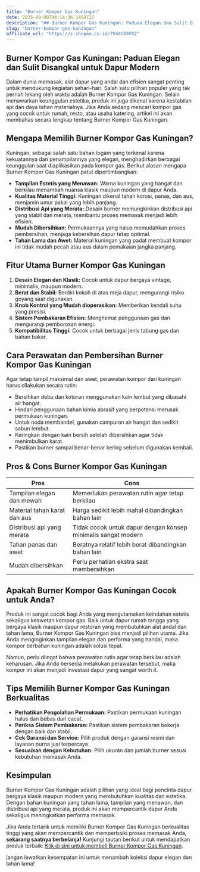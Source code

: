 ```yaml
---
title: "Burner Kompor Gas Kuningan"
date: 2025-09-08T04:14:36.145872Z
description: "## Burner Kompor Gas Kuningan: Paduan Elegan dan Sulit Disangkal untuk Dapur Modern..."
slug: "burner-kompor-gas-kuningan"
affiliate_url: "https://s.shopee.co.id/7V44C68VX2"
---
```

## Burner Kompor Gas Kuningan: Paduan Elegan dan Sulit Disangkal untuk Dapur Modern

Dalam dunia memasak, alat dapur yang andal dan efisien sangat penting untuk mendukung kegiatan sehari-hari. Salah satu pilihan populer yang tak pernah lekang oleh waktu adalah Burner Kompor Gas Kuningan. Selain menawarkan keunggulan estetika, produk ini juga dikenal karena kestabilan api dan daya tahan materialnya. Jika Anda sedang mencari kompor gas yang cocok untuk rumah, resto, atau usaha katering, artikel ini akan membahas secara lengkap tentang Burner Kompor Gas Kuningan.

## Mengapa Memilih Burner Kompor Gas Kuningan?

Kuningan, sebagai salah satu bahan logam yang terkenal karena kekuatannya dan penampilannya yang elegan, menghadirkan berbagai keunggulan saat diaplikasikan pada kompor gas. Berikut alasan mengapa Burner Kompor Gas Kuningan patut dipertimbangkan:

- **Tampilan Estetis yang Menawan:** Warna kuningan yang hangat dan berkilau menambah nuansa klasik maupun modern di dapur Anda.
- **Kualitas Material Tinggi:** Kuningan dikenal tahan korosi, panas, dan aus, menjamin umur pakai yang lebih panjang.
- **Distribusi Api yang Merata:** Desain burner memungkinkan distribusi api yang stabil dan merata, membantu proses memasak menjadi lebih efisien.
- **Mudah Dibersihkan:** Permukaannya yang halus memudahkan proses pembersihan, menjaga kebersihan dapur tetap optimal.
- **Tahan Lama dan Awet:** Material kuningan yang padat membuat kompor ini tidak mudah pecah atau aus dalam pemakaian jangka panjang.

## Fitur Utama Burner Kompor Gas Kuningan

1. **Desain Elegan dan Klasik:** Cocok untuk dapur bergaya vintage, minimalis, maupun modern.
2. **Berat dan Stabil:** Berdiri kokoh di atas meja dapur, mengurangi risiko goyang saat digunakan.
3. **Knob Kontrol yang Mudah dioperasikan:** Memberikan kendali suhu yang presisi.
4. **Sistem Pembakaran Efisien:** Menghemat penggunaan gas dan mengurangi pemborosan energi.
5. **Kompatibilitas Tinggi:** Cocok untuk berbagai jenis tabung gas dan bahan bakar.

## Cara Perawatan dan Pembersihan Burner Kompor Gas Kuningan

Agar tetap tampil maksimal dan awet, perawatan kompor dari kuningan harus dilakukan secara rutin:

- Bersihkan debu dan kotoran menggunakan kain lembut yang dibasahi air hangat.
- Hindari penggunaan bahan kimia abrasif yang berpotensi merusak permukaan kuningan.
- Untuk noda membandel, gunakan campuran air hangat dan sedikit sabun lembut.
- Keringkan dengan kain bersih setelah dibersihkan agar tidak menimbulkan karat.
- Pastikan burner sampai benar-benar kering sebelum digunakan kembali.

## Pros & Cons Burner Kompor Gas Kuningan

| **Pros**                         | **Cons**                                |
|----------------------------------|-----------------------------------------|
| Tampilan elegan dan mewah       | Memerlukan perawatan rutin agar tetap berkilau |
| Material tahan karat dan aus    | Harga sedikit lebih mahal dibandingkan bahan lain  |
| Distribusi api yang merata     | Tidak cocok untuk dapur dengan konsep minimalis sangat modern  |
| Tahan panas dan awet           | Beratnya relatif lebih berat dibandingkan bahan lain       |
| Mudah dibersihkan              | Perlu perhatian ekstra saat membersihkan            |

## Apakah Burner Kompor Gas Kuningan Cocok untuk Anda?

Produk ini sangat cocok bagi Anda yang mengutamakan keindahan estetis sekaligus keawetan kompor gas. Baik untuk dapur rumah tangga yang bergaya klasik maupun dapur restoran yang membutuhkan alat andal dan tahan lama, Burner Kompor Gas Kuningan bisa menjadi pilihan utama. Jika Anda menginginkan tampilan elegan dan performa yang handal, maka kompor berbahan kuningan adalah solusi tepat.

Namun, perlu diingat bahwa perawatan rutin agar tetap berkilau adalah keharusan. Jika Anda bersedia melakukan perawatan tersebut, maka kompor ini akan menjadi investasi dapur yang sangat worth it.

## Tips Memilih Burner Kompor Gas Kuningan Berkualitas

- **Perhatikan Pengolahan Permukaan:** Pastikan permukaan kuningan halus dan bebas dari cacat.
- **Periksa Sistem Pembakaran:** Pastikan sistem pembakaran bekerja dengan baik dan stabil.
- **Cek Garansi dan Service:** Pilih produk dengan garansi resmi dan layanan purna jual terpercaya.
- **Sesuaikan dengan Kebutuhan:** Pilih ukuran dan jumlah burner sesuai kebutuhan memasak Anda.

## Kesimpulan

Burner Kompor Gas Kuningan adalah pilihan yang ideal bagi pencinta dapur bergaya klasik maupun modern yang membutuhkan kualitas dan estetika. Dengan bahan kuningan yang tahan lama, tampilan yang menawan, dan distribusi api yang merata, produk ini akan mempercantik dapur Anda sekaligus meningkatkan performa memasak.

Jika Anda tertarik untuk memiliki Burner Kompor Gas Kuningan berkualitas tinggi yang akan mempercantik dan memperbaiki proses memasak Anda, **sekarang saatnya berbelanja!** Kunjungi tautan berikut untuk mendapatkan produk terbaik: [Klik di sini untuk membeli Burner Kompor Gas Kuningan](https://s.shopee.co.id/7V44C68VX2).

 jangan lewatkan kesempatan ini untuk menambah koleksi dapur elegan dan tahan lama!